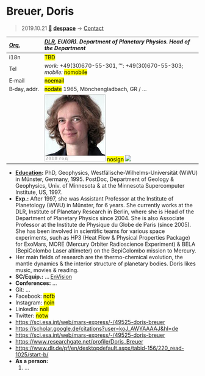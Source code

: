 # Breuer, Doris
> 2019.10.21 **[🚀](../index/index.md) [despace](index.md)** → [Contact](contact.md)

|*[Org.](contact.md)*|*[DLR](zz_dlr.md), EU(GR). Department of Planetary Physics. Head of the Department*|
|:--|:--|
|i18n| <mark>TBD</mark> |
|Tel| *work:* +49(30)670-55-301, ℻: +49(30)670-55-303; *mobile:* <mark>nomobile</mark> |
|E‑mail| <mark>noemail</mark> |
|B‑day, addr.| <mark>nodate</mark> 1965, Mönchengladbach, GR / … |
|| [![](f/contact/b/breuer_001_photo_thumb.jpg)](f/contact/b/breuer_001_photo.jpg) <mark>nosign</mark> [![](f/contact//_001_sign_thumb.jpg)](f/contact//_001_sign.png) |

   - **[Education](edu.md):** PhD, Geophysics, Westfälische-Wilhelms-Universität (WWU) in Münster, Germany, 1995. PostDoc, Department of Geology & Geophysics, Univ. of Minnesota & at the Minnesota Supercomputer Institute, US, 1997.
   - **Exp.:** After 1997, she was Assistant Professor at the Institute of Planetology (WWU) in Münster, for 6 years. She currently works at the DLR, Institute of Planetary Research in Berlin, where she is Head of the Department of Planetary Physics since 2004. She is also Associate Professor at the Institute de Physique du Globe de Paris (since 2005). She has been involved in scientific teams for various space experiments, such as HP3 (Heat Flow & Physical Properties Package) for ExoMars, MORE (Mercury Orbiter Radioscience Experiment) & BELA (BepiColombo Laser altimeter) on the BepiColombo mission to Mercury.
   - Her main fields of research are the thermo-chemical evolution, the mantle dynamics & the interior structure of planetary bodies. Doris likes music, movies & reading.
   - **SC/Equip.:** … [EnVision](envision.md)
   - **Conferences:** …
   - Git: …
   - Facebook: <mark>nofb</mark>
   - Instagram: <mark>noin</mark>
   - LinkedIn: <mark>noli</mark>
   - Twitter: <mark>notw</mark>
   - <https://sci.esa.int/web/mars-express/-/49525-doris-breuer>
   - <https://scholar.google.de/citations?user=koJ_AWYAAAAJ&hl=de>
   - <https://sci.esa.int/web/mars-express/-/49525-doris-breuer>
   - <https://www.researchgate.net/profile/Doris_Breuer>
   - <https://www.dlr.de/pf/en/desktopdefault.aspx/tabid-156/220_read-1025/start-b/>
   - **As a person:**
      1. …
